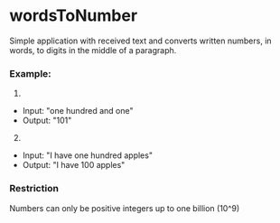 # wordsToNumber
Simple application with received text and converts written numbers, in words, to digits in the middle of a paragraph.

### Example:
1. 
- Input: "one hundred and one"
- Output: "101"
2.
- Input: "I have one hundred apples"
- Output: "I have 100 apples"

### Restriction

Numbers can only be positive integers up to one billion (10^9)
